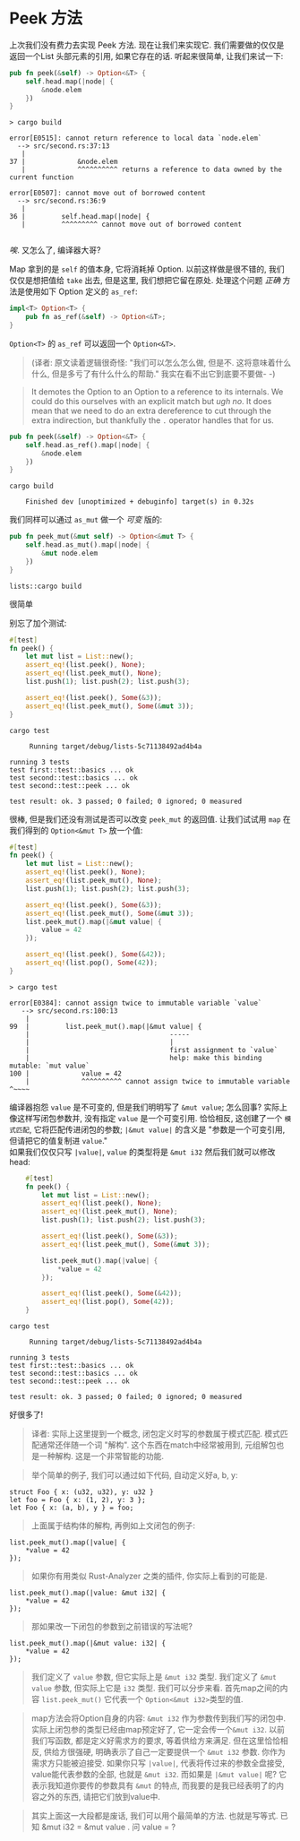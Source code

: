 # Peek 方法

上次我们没有费力去实现 Peek 方法. 现在让我们来实现它. 
我们需要做的仅仅是返回一个List 头部元素的引用, 如果它存在的话. 
听起来很简单, 让我们来试一下:

```rust ,ignore
pub fn peek(&self) -> Option<&T> {
    self.head.map(|node| {
        &node.elem
    })
}
```


```text
> cargo build

error[E0515]: cannot return reference to local data `node.elem`
  --> src/second.rs:37:13
   |
37 |             &node.elem
   |             ^^^^^^^^^^ returns a reference to data owned by the current function

error[E0507]: cannot move out of borrowed content
  --> src/second.rs:36:9
   |
36 |         self.head.map(|node| {
   |         ^^^^^^^^^ cannot move out of borrowed content


```

*唉*. 又怎么了, 编译器大哥?

Map 拿到的是 `self` 的值本身, 它将消耗掉 Option.
以前这样做是很不错的, 我们仅仅是想把值给 `take` 出去, 
但是这里, 我们想把它留在原处. 
处理这个问题 *正确* 方法是使用如下 Option 定义的 `as_ref`:

```rust ,ignore
impl<T> Option<T> {
    pub fn as_ref(&self) -> Option<&T>;
}
```

`Option<T>` 的 `as_ref` 可以返回一个 `Option<&T>`.

>(译者: 原文读着逻辑很奇怪: "我们可以怎么怎么做, 但是不. 这将意味着什么什么, 但是多亏了有什么什么的帮助." 我实在看不出它到底要不要做- -)

>It demotes the Option<T> to an Option to a reference to its internals. We could do this ourselves with an explicit match but *ugh no*. It does mean that we need to do an extra dereference to cut through the extra indirection, but thankfully the `.` operator handles that for us.


```rust ,ignore
pub fn peek(&self) -> Option<&T> {
    self.head.as_ref().map(|node| {
        &node.elem
    })
}
```

```text
cargo build

    Finished dev [unoptimized + debuginfo] target(s) in 0.32s
```

我们同样可以通过 `as_mut` 做一个 *可变* 版的:

```rust ,ignore
pub fn peek_mut(&mut self) -> Option<&mut T> {
    self.head.as_mut().map(|node| {
        &mut node.elem
    })
}
```

```text
lists::cargo build

```

很简单

别忘了加个测试:

```rust ,ignore
#[test]
fn peek() {
    let mut list = List::new();
    assert_eq!(list.peek(), None);
    assert_eq!(list.peek_mut(), None);
    list.push(1); list.push(2); list.push(3);

    assert_eq!(list.peek(), Some(&3));
    assert_eq!(list.peek_mut(), Some(&mut 3));
}
```

```text
cargo test

     Running target/debug/lists-5c71138492ad4b4a

running 3 tests
test first::test::basics ... ok
test second::test::basics ... ok
test second::test::peek ... ok

test result: ok. 3 passed; 0 failed; 0 ignored; 0 measured

```

很棒, 但是我们还没有测试是否可以改变 `peek_mut` 的返回值. 
让我们试试用 `map` 在我们得到的 `Option<&mut T>` 放一个值:

```rust ,ignore
#[test]
fn peek() {
    let mut list = List::new();
    assert_eq!(list.peek(), None);
    assert_eq!(list.peek_mut(), None);
    list.push(1); list.push(2); list.push(3);

    assert_eq!(list.peek(), Some(&3));
    assert_eq!(list.peek_mut(), Some(&mut 3));
    list.peek_mut().map(|&mut value| {
        value = 42
    });

    assert_eq!(list.peek(), Some(&42));
    assert_eq!(list.pop(), Some(42));
}
```

```text
> cargo test

error[E0384]: cannot assign twice to immutable variable `value`
   --> src/second.rs:100:13
    |
99  |         list.peek_mut().map(|&mut value| {
    |                                   -----
    |                                   |
    |                                   first assignment to `value`
    |                                   help: make this binding mutable: `mut value`
100 |             value = 42
    |             ^^^^^^^^^^ cannot assign twice to immutable variable          ^~~~~
```

编译器抱怨 `value` 是不可变的, 但是我们明明写了 `&mut value`; 
怎么回事? 实际上像这样写闭包参数并, 没有指定 `value` 是一个可变引用. 
恰恰相反, 这创建了一个 `模式匹配`, 它将匹配传进闭包的参数; 
`|&mut value|` 的含义是 "参数是一个可变引用, 
但请把它的值复制进 `value`."  
如果我们仅仅只写 `|value|`,  `value` 的类型将是 `&mut i32` 
然后我们就可以修改head:

```rust ,ignore
    #[test]
    fn peek() {
        let mut list = List::new();
        assert_eq!(list.peek(), None);
        assert_eq!(list.peek_mut(), None);
        list.push(1); list.push(2); list.push(3);

        assert_eq!(list.peek(), Some(&3));
        assert_eq!(list.peek_mut(), Some(&mut 3));

        list.peek_mut().map(|value| {
            *value = 42
        });

        assert_eq!(list.peek(), Some(&42));
        assert_eq!(list.pop(), Some(42));
    }
```

```text
cargo test

     Running target/debug/lists-5c71138492ad4b4a

running 3 tests
test first::test::basics ... ok
test second::test::basics ... ok
test second::test::peek ... ok

test result: ok. 3 passed; 0 failed; 0 ignored; 0 measured

```

好很多了!


>译者: 实际上这里提到一个概念, 闭包定义时写的参数属于模式匹配. 模式匹配通常还伴随一个词 "解构". 这个东西在match中经常被用到, 元组解包也是一种解构. 这是一个非常智能的功能.

> 举个简单的例子, 我们可以通过如下代码, 自动定义好a, b, y:
```
struct Foo { x: (u32, u32), y: u32 }
let foo = Foo { x: (1, 2), y: 3 };
let Foo { x: (a, b), y } = foo;
```

> 上面属于结构体的解构, 再例如上文闭包的例子:

```
list.peek_mut().map(|value| {
    *value = 42
});
```
> 如果你有用类似 Rust-Analyzer 之类的插件, 你实际上看到的可能是.
```
list.peek_mut().map(|value: &mut i32| {
    *value = 42
});
```
> 那如果改一下闭包的参数到之前错误的写法呢?
```
list.peek_mut().map(|&mut value: i32| {
    *value = 42
});
```
> 我们定义了 `value` 参数, 但它实际上是 `&mut i32` 类型. 我们定义了 `&mut value` 参数, 但实际上它是 `i32` 类型. 我们可以分步来看. 首先map之间的内容 `list.peek_mut()` 它代表一个 `Option<&mut i32>`类型的值. 

> map方法会将Option自身的内容: `&mut i32` 作为参数传到我们写的闭包中. 实际上闭包参的类型已经由map预定好了, 它一定会传一个`&mut i32`. 以前我们写函数, 都是定义好需求方的要求, 等着供给方来满足. 但在这里恰恰相反, 供给方很强硬, 明确表示了自己一定要提供一个 `&mut i32` 参数. 你作为需求方只能被迫接受. 如果你只写 `|value|`, 代表将传过来的参数全盘接受, value能代表参数的全部, 也就是 `&mut i32`. 而如果是 `|&mut value|` 呢? 它表示我知道你要传的参数具有 `&mut` 的特点, 而我要的是我已经表明了的内容之外的东西, 请把它们放到value中.

> 其实上面这一大段都是废话, 我们可以用个最简单的方法. 也就是写等式. 已知 &mut i32 = &mut value . 问 value = ?